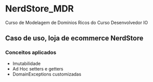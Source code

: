 # NerdStore_MDR
Curso de Modelagem de Domínios Ricos do Curso Desenvolvedor IO

## Caso de uso, loja de ecommerce NerdStore

### Conceitos aplicados

- Imutabilidade
- Ad Hoc setters e getters
- DomainExceptions customizadas